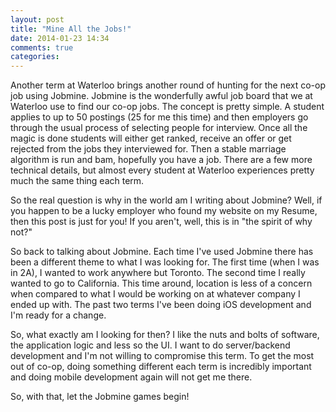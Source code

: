 ```yaml
---
layout: post
title: "Mine All the Jobs!"
date: 2014-01-23 14:34
comments: true
categories: 
---
```


Another term at Waterloo brings another round of hunting for the next co-op job using Jobmine. Jobmine is the wonderfully awful job board that we at Waterloo use to find our co-op jobs. The concept is pretty simple. A student applies to up to 50 postings (25 for me this time) and then employers go through the usual process of selecting people for interview. Once all the magic is done students will either get ranked, receive an offer or get rejected from the jobs they interviewed for. Then a stable marriage algorithm is run and bam, hopefully you have a job. There are a few more technical details, but almost every student at Waterloo experiences pretty much the same thing each term.

So the real question is why in the world am I writing about Jobmine? Well, if you happen to be a lucky employer who found my website on my Resume, then this post is just for you! If you aren't, well, this is in "the spirit of why not?"

So back to talking about Jobmine. Each time I've used Jobmine there has been a different theme to what I was looking for. The first time (when I was in 2A), I wanted to work anywhere but Toronto. The second time I really wanted to go to California. This time around, location is less of a concern when compared to what I would be working on at whatever company I ended up with. The past two terms I've been doing iOS development and I'm ready for a change.

So, what exactly am I looking for then? I like the nuts and bolts of software, the application logic and less so the UI. I want to do server/backend development and I'm not willing to compromise this term. To get the most out of co-op, doing something different each term is incredibly important and doing mobile development again will not get me there.

So, with that, let the Jobmine games begin!
